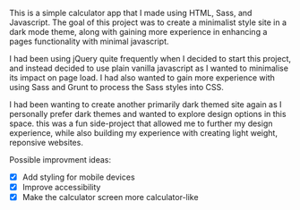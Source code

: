This is a simple calculator app that I made using HTML, Sass, and Javascript. The goal of this project was to create a minimalist style site in a dark mode theme, along with gaining more experience in enhancing a pages functionality with minimal javascript.

I had been using jQuery quite frequently when I decided to start this project, and instead decided to use plain vanilla javascript as I wanted to minimalise its impact on page load. I had also wanted to gain more experience with using Sass and Grunt to process the Sass styles into CSS.

I had been wanting to create another primarily dark themed site again as I personally prefer dark themes and wanted to explore design options in this space. this was a fun side-project that allowed me to further my design experience, while also building my experience with creating light weight, reponsive websites.

Possible improvment ideas:
 - [x] Add styling for mobile devices
 - [x] Improve accessibility
 - [x] Make the calculator screen more calculator-like
